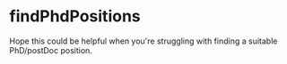 # findPhdPositions
Hope this could be helpful when you're struggling with finding a suitable PhD/postDoc position.
